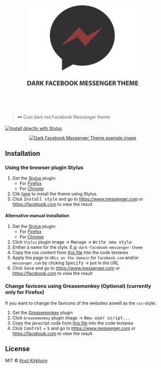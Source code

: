 <h1 align="center">
	<br>
	<img width="360" src="media/logo.svg" alt="dark-facebook-messenger-theme">
	<br>
	<br>
	<br>
</h1>

> 🕶️ Cool dark red Facebook Messenger theme

[![Install directly with Stylus](https://img.shields.io/badge/Install%20directly%20with-Stylus-00adad.svg)](https://raw.githubusercontent.com/Knutakir/dark-facebook-messenger-theme/main/dark-facebook-messenger-theme.user.css)

<div align="center">
	<a href="https://raw.githubusercontent.com/Knutakir/dark-facebook-messenger-theme/main/dark-facebook-messenger-theme.user.css">
		<img src="https://raw.githubusercontent.com/Knutakir/dark-facebook-messenger-theme/main/media/screenshot.png" alt="Dark Facebook Messenger Theme example image">
	</a>
</div>

## Installation
### Using the browser plugin Stylus
1. Get the [Stylus](https://github.com/openstyles/stylus) plugin:
    - For [Firefox](https://addons.mozilla.org/en-US/firefox/addon/styl-us/)
    - For [Chrome](https://chrome.google.com/webstore/detail/stylus/clngdbkpkpeebahjckkjfobafhncgmne)
2. Clik [here](https://raw.githubusercontent.com/Knutakir/dark-facebook-messenger-theme/main/dark-facebook-messenger-theme.user.css) to install the theme using Stylus.
3. Click <kbd>Install style</kbd> and go to https://www.messenger.com or https://facebook.com to view the result️️

#### Alternative manual installation
1. Get the [Stylus](https://github.com/openstyles/stylus) plugin:
    - For [Firefox](https://addons.mozilla.org/en-US/firefox/addon/styl-us/)
    - For [Chrome](https://chrome.google.com/webstore/detail/stylus/clngdbkpkpeebahjckkjfobafhncgmne)
2. Click `Stylus` plugin image → <kbd>Manage</kbd> → <kbd>Write new style</kbd>
3. Enther a name for the style. E.g: `dark-facebook-messenger-theme`
4. Copy the css content from [this file](https://raw.githubusercontent.com/Knutakir/dark-facebook-messenger-theme/main/dark-facebook-messenger-theme.user.css) into the code textarea
5. Apply the page to `URLs on the domain` for `facebook.com` and/or `messenger.com` by clicking <kbd>Specify</kbd> → put in the URL
6. Click <kbd>Save</kbd> and go to https://www.messenger.com or https://facebook.com to view the result️️

### Change favicons using Greasemonkey (Optional) (currently only for Firefox)
If you want to change the favicons of the websites aswell as the `css`-style:
1. Get the [Greasemonkey](https://addons.mozilla.org/en-US/firefox/addon/greasemonkey/) plugin
2. Click `Greasemonkey` plugin image → <kbd>New user script...</kbd>
3. Copy the javscript code from [this file](favicon-replacer.js) into the code textarea
4. Click <kbd>Control</kbd> + <kbd>S</kbd> and go to https://www.messenger.com or https://facebook.com to view the result️️

## License
MIT © [Knut Kirkhorn](LICENSE)
